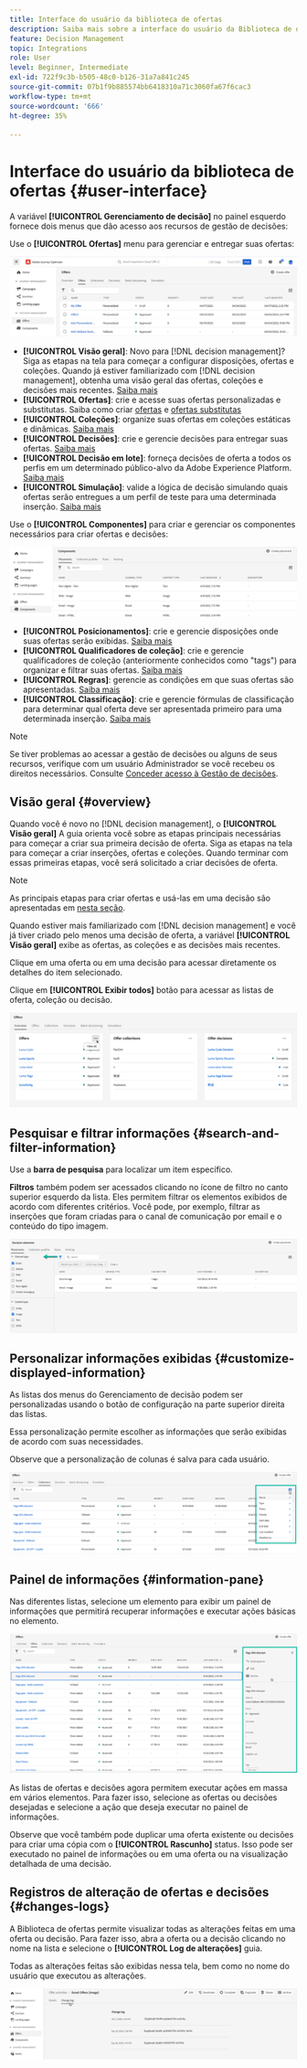 ```yaml
---
title: Interface do usuário da biblioteca de ofertas
description: Saiba mais sobre a interface do usuário da Biblioteca de ofertas
feature: Decision Management
topic: Integrations
role: User
level: Beginner, Intermediate
exl-id: 722f9c3b-b505-48c0-b126-31a7a841c245
source-git-commit: 07b1f9b885574bb6418310a71c3060fa67f6cac3
workflow-type: tm+mt
source-wordcount: '666'
ht-degree: 35%

---
```


# Interface do usuário da biblioteca de ofertas {#user-interface}

A variável **[!UICONTROL Gerenciamento de decisão]** no painel esquerdo fornece dois menus que dão acesso aos recursos de gestão de decisões:

Use o **[!UICONTROL Ofertas]** menu para gerenciar e entregar suas ofertas:


![](../assets/offers_menu.png)

* **[!UICONTROL Visão geral]**: Novo para [!DNL decision management]? Siga as etapas na tela para começar a configurar disposições, ofertas e coleções. Quando já estiver familiarizado com [!DNL decision management], obtenha uma visão geral das ofertas, coleções e decisões mais recentes. [Saiba mais](#overview)
* **[!UICONTROL Ofertas]**: crie e acesse suas ofertas personalizadas e substitutas. Saiba como criar [ofertas](../offer-library/creating-personalized-offers.md) e [ofertas substitutas](../offer-library/creating-fallback-offers.md)
* **[!UICONTROL Coleções]**: organize suas ofertas em coleções estáticas e dinâmicas. [Saiba mais](../offer-library/creating-collections.md)
* **[!UICONTROL Decisões]**: crie e gerencie decisões para entregar suas ofertas. [Saiba mais](../offer-activities/create-offer-activities.md)
* **[!UICONTROL Decisão em lote]**: forneça decisões de oferta a todos os perfis em um determinado público-alvo da Adobe Experience Platform. [Saiba mais](../batch-delivery.md)
* **[!UICONTROL Simulação]**: valide a lógica de decisão simulando quais ofertas serão entregues a um perfil de teste para uma determinada inserção. [Saiba mais](../offer-activities/simulation.md)

Use o **[!UICONTROL Componentes]** para criar e gerenciar os componentes necessários para criar ofertas e decisões:

![](../assets/offer_activities.png)

* **[!UICONTROL Posicionamentos]**: crie e gerencie disposições onde suas ofertas serão exibidas. [Saiba mais](../offer-library/creating-placements.md)
* **[!UICONTROL Qualificadores de coleção]**: crie e gerencie qualificadores de coleção (anteriormente conhecidos como &quot;tags&quot;) para organizar e filtrar suas ofertas. [Saiba mais](../offer-library/creating-tags.md)
* **[!UICONTROL Regras]**: gerencie as condições em que suas ofertas são apresentadas. [Saiba mais](../offer-library/creating-decision-rules.md)
* **[!UICONTROL Classificação]**: crie e gerencie fórmulas de classificação para determinar qual oferta deve ser apresentada primeiro para uma determinada inserção. [Saiba mais](../ranking/create-ranking-formulas.md)

>[!NOTE]
>
>Se tiver problemas ao acessar a gestão de decisões ou alguns de seus recursos, verifique com um usuário Administrador se você recebeu os direitos necessários. Consulte [Conceder acesso à Gestão de decisões](starting-offer-decisioning.md#granting-acess-to-decision-management).

## Visão geral {#overview}

Quando você é novo no [!DNL decision management], o **[!UICONTROL Visão geral]** A guia orienta você sobre as etapas principais necessárias para começar a criar sua primeira decisão de oferta. Siga as etapas na tela para começar a criar inserções, ofertas e coleções. Quando terminar com essas primeiras etapas, você será solicitado a criar decisões de oferta.

>[!NOTE]
>
>As principais etapas para criar ofertas e usá-las em uma decisão são apresentadas em [nesta seção](../offer-library/key-steps.md).

Quando estiver mais familiarizado com [!DNL decision management] e você já tiver criado pelo menos uma decisão de oferta, a variável **[!UICONTROL Visão geral]** exibe as ofertas, as coleções e as decisões mais recentes.

Clique em uma oferta ou em uma decisão para acessar diretamente os detalhes do item selecionado.

Clique em **[!UICONTROL Exibir todos]** botão para acessar as listas de oferta, coleção ou decisão.

![](../assets/overview_view-all.png)

## Pesquisar e filtrar informações {#search-and-filter-information}

Use a **barra de pesquisa** para localizar um item específico.

**Filtros** também podem ser acessados clicando no ícone de filtro no canto superior esquerdo da lista. Eles permitem filtrar os elementos exibidos de acordo com diferentes critérios. Você pode, por exemplo, filtrar as inserções que foram criadas para o canal de comunicação por email e o conteúdo do tipo imagem.

![](../assets/filters.png)

## Personalizar informações exibidas {#customize-displayed-information}

As listas dos menus do Gerenciamento de decisão podem ser personalizadas usando o botão de configuração na parte superior direita das listas.

Essa personalização permite escolher as informações que serão exibidas de acordo com suas necessidades.

Observe que a personalização de colunas é salva para cada usuário.

![](../assets/columns.png)

## Painel de informações {#information-pane}

Nas diferentes listas, selecione um elemento para exibir um painel de informações que permitirá recuperar informações e executar ações básicas no elemento.

![](../assets/information-pane.png)

As listas de ofertas e decisões agora permitem executar ações em massa em vários elementos. Para fazer isso, selecione as ofertas ou decisões desejadas e selecione a ação que deseja executar no painel de informações.

Observe que você também pode duplicar uma oferta existente ou decisões para criar uma cópia com o **[!UICONTROL Rascunho]** status. Isso pode ser executado no painel de informações ou em uma oferta ou na visualização detalhada de uma decisão.

## Registros de alteração de ofertas e decisões {#changes-logs}

A Biblioteca de ofertas permite visualizar todas as alterações feitas em uma oferta ou decisão. Para fazer isso, abra a oferta ou a decisão clicando no nome na lista e selecione o **[!UICONTROL Log de alterações]** guia.

Todas as alterações feitas são exibidas nessa tela, bem como no nome do usuário que executou as alterações.

![](../assets/change-logs.png)
